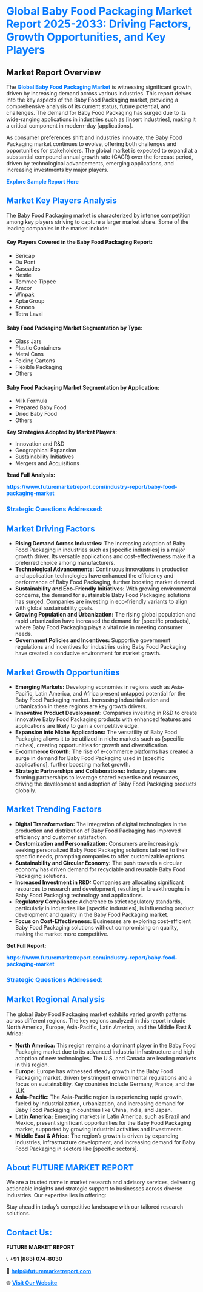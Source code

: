<h1 style="color: #007BFF;">Global Baby Food Packaging Market Report 2025-2033: Driving Factors, Growth Opportunities, and Key Players</h1>

<section id="overview">
<h2>Market Report Overview</h2>
<p>The <a href="https://www.futuremarketreport.com/industry-report/baby-food-packaging-market" style="color: #007BFF; text-decoration: none;"><strong>Global Baby Food Packaging Market</strong></a> is witnessing significant growth, driven by increasing demand across various industries. This report delves into the key aspects of the Baby Food Packaging market, providing a comprehensive analysis of its current status, future potential, and challenges. The demand for Baby Food Packaging has surged due to its wide-ranging applications in industries such as [insert industries], making it a critical component in modern-day [applications].</p>
<p>As consumer preferences shift and industries innovate, the Baby Food Packaging market continues to evolve, offering both challenges and opportunities for stakeholders. The global market is expected to expand at a substantial compound annual growth rate (CAGR) over the forecast period, driven by technological advancements, emerging applications, and increasing investments by major players.</p>
</section>

<section id="overview">
<p><a href="https://www.futuremarketreport.com/request-sample/reportId=63949" style="color: #007BFF; text-decoration: none;"><strong>Explore Sample Report Here</strong></a></p>
</section>

<section id="key-players">
<h2 style="color: #007BFF;">Market Key Players Analysis</h2>
<p>The Baby Food Packaging market is characterized by intense competition among key players striving to capture a larger market share. Some of the leading companies in the market include:</p>
<h4>Key Players Covered in the Baby Food Packaging Report:</h4>
<ul><li>Bericap</li><li>Du Pont</li><li>Cascades</li><li>Nestle</li><li>Tommee Tippee</li><li>Amcor</li><li>Winpak</li><li>AptarGroup</li><li>Sonoco</li><li>Tetra Laval</li></ul>
<h4>Baby Food Packaging Market Segmentation by Type:</h4>
<ul><li>Glass Jars</li><li>Plastic Containers</li><li>Metal Cans</li><li>Folding Cartons</li><li>Flexible Packaging</li><li>Others</li></ul>

<h4>Baby Food Packaging Market Segmentation by Application:</h4>
<ul><li>Milk Formula</li><li>Prepared Baby Food</li><li>Dried Baby Food</li><li>Others</li></ul>
<p><strong>Key Strategies Adopted by Market Players:</strong></p>
<ul>
<li>Innovation and R&D</li>
<li>Geographical Expansion</li>
<li>Sustainability Initiatives</li>
<li>Mergers and Acquisitions</li>
</ul>
</section>

<section>
<p><strong>Read Full Analysis: </strong></p><a href="https://www.futuremarketreport.com/industry-report/baby-food-packaging-market" style="color: #007BFF; text-decoration: none;"><strong>https://www.futuremarketreport.com/industry-report/baby-food-packaging-market</strong></a>
<h3 style="color: #007BFF;">Strategic Questions Addressed:</h3>
</section>

<section id="driving-factors">
<h2 style="color: #007BFF;">Market Driving Factors</h2>
<ul>
<li><strong>Rising Demand Across Industries:</strong> The increasing adoption of Baby Food Packaging in industries such as [specific industries] is a major growth driver. Its versatile applications and cost-effectiveness make it a preferred choice among manufacturers.</li>
<li><strong>Technological Advancements:</strong> Continuous innovations in production and application technologies have enhanced the efficiency and performance of Baby Food Packaging, further boosting market demand.</li>
<li><strong>Sustainability and Eco-Friendly Initiatives:</strong> With growing environmental concerns, the demand for sustainable Baby Food Packaging solutions has surged. Companies are investing in eco-friendly variants to align with global sustainability goals.</li>
<li><strong>Growing Population and Urbanization:</strong> The rising global population and rapid urbanization have increased the demand for [specific products], where Baby Food Packaging plays a vital role in meeting consumer needs.</li>
<li><strong>Government Policies and Incentives:</strong> Supportive government regulations and incentives for industries using Baby Food Packaging have created a conducive environment for market growth.</li>
</ul>
</section>

<section id="growth-opportunities">
<h2 style="color: #007BFF;">Market Growth Opportunities</h2>
<ul>
<li><strong>Emerging Markets:</strong> Developing economies in regions such as Asia-Pacific, Latin America, and Africa present untapped potential for the Baby Food Packaging market. Increasing industrialization and urbanization in these regions are key growth drivers.</li>
<li><strong>Innovative Product Development:</strong> Companies investing in R&D to create innovative Baby Food Packaging products with enhanced features and applications are likely to gain a competitive edge.</li>
<li><strong>Expansion into Niche Applications:</strong> The versatility of Baby Food Packaging allows it to be utilized in niche markets such as [specific niches], creating opportunities for growth and diversification.</li>
<li><strong>E-commerce Growth:</strong> The rise of e-commerce platforms has created a surge in demand for Baby Food Packaging used in [specific applications], further boosting market growth.</li>
<li><strong>Strategic Partnerships and Collaborations:</strong> Industry players are forming partnerships to leverage shared expertise and resources, driving the development and adoption of Baby Food Packaging products globally.</li>
</ul>
</section>

<section id="trending-factors">
<h2 style="color: #007BFF;">Market Trending Factors</h2>
<ul>
<li><strong>Digital Transformation:</strong> The integration of digital technologies in the production and distribution of Baby Food Packaging has improved efficiency and customer satisfaction.</li>
<li><strong>Customization and Personalization:</strong> Consumers are increasingly seeking personalized Baby Food Packaging solutions tailored to their specific needs, prompting companies to offer customizable options.</li>
<li><strong>Sustainability and Circular Economy:</strong> The push towards a circular economy has driven demand for recyclable and reusable Baby Food Packaging solutions.</li>
<li><strong>Increased Investment in R&D:</strong> Companies are allocating significant resources to research and development, resulting in breakthroughs in Baby Food Packaging technology and applications.</li>
<li><strong>Regulatory Compliance:</strong> Adherence to strict regulatory standards, particularly in industries like [specific industries], is influencing product development and quality in the Baby Food Packaging market.</li>
<li><strong>Focus on Cost-Effectiveness:</strong> Businesses are exploring cost-efficient Baby Food Packaging solutions without compromising on quality, making the market more competitive.</li>
</ul>
</section>

<section>
<p><strong>Get Full Report: </strong></p><a href="https://www.futuremarketreport.com/industry-report/baby-food-packaging-market" style="color: #007BFF; text-decoration: none;"><strong>https://www.futuremarketreport.com/industry-report/baby-food-packaging-market</strong></a>
<h3 style="color: #007BFF;">Strategic Questions Addressed:</h3>
</section>


<section id="regional-analysis">
<h2 style="color: #007BFF;">Market Regional Analysis</h2>
<p>The global Baby Food Packaging market exhibits varied growth patterns across different regions. The key regions analyzed in this report include North America, Europe, Asia-Pacific, Latin America, and the Middle East & Africa:</p>
<ul>
<li><strong>North America:</strong> This region remains a dominant player in the Baby Food Packaging market due to its advanced industrial infrastructure and high adoption of new technologies. The U.S. and Canada are leading markets in this region.</li>
<li><strong>Europe:</strong> Europe has witnessed steady growth in the Baby Food Packaging market, driven by stringent environmental regulations and a focus on sustainability. Key countries include Germany, France, and the U.K.</li>
<li><strong>Asia-Pacific:</strong> The Asia-Pacific region is experiencing rapid growth, fueled by industrialization, urbanization, and increasing demand for Baby Food Packaging in countries like China, India, and Japan.</li>
<li><strong>Latin America:</strong> Emerging markets in Latin America, such as Brazil and Mexico, present significant opportunities for the Baby Food Packaging market, supported by growing industrial activities and investments.</li>
<li><strong>Middle East & Africa:</strong> The region’s growth is driven by expanding industries, infrastructure development, and increasing demand for Baby Food Packaging in sectors like [specific sectors].</li>
</ul>
</section>

<footer>
<h2 style="color: #007BFF;">About FUTURE MARKET REPORT</h2>
<p>We are a trusted name in market research and advisory services, delivering actionable insights and strategic support to businesses across diverse industries. Our expertise lies in offering:</p>

<p>Stay ahead in today’s competitive landscape with our tailored research solutions.</p>

<h2 style="color: #007BFF;">Contact Us:</h2>
<p><strong>FUTURE MARKET REPORT</strong></p>
<p>📞 <strong>+91 (883) 074-8030</strong></p>
<p>📧 <strong><a href="mailto:help@futuremarketreport.com" style="color: #007BFF;">help@futuremarketreport.com</a></strong></p>
<p>🌐 <strong><a href="https://www.futuremarketreport.com/" style="color: #007BFF;">Visit Our Website</a></strong></p>
</footer>